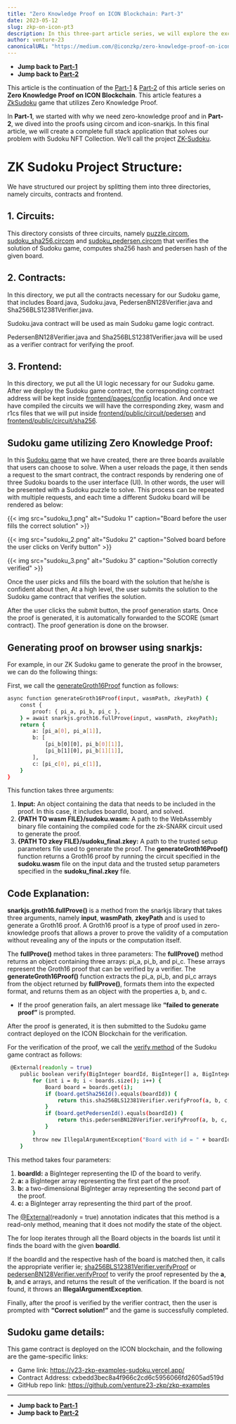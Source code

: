 ```yaml
---
title: "Zero Knowledge Proof on ICON Blockchain: Part-3"
date: 2023-05-12
slug: zkp-on-icon-pt3
description: In this three-part article series, we will explore the exciting world of zero-knowledge proofs (ZKPs) and how they can be used on the ICON blockchain. In particular, will use the Sudoku as an example to provide an overview of ZKPs, how they work, and their benefits.
author: venture-23
canonicalURL: "https://medium.com/@iconzkp/zero-knowledge-proof-on-icon-blockchain-part-3-5d45849ccf2e"
---
```


* **Jump back to [Part-1](/tutorials/zkp-on-icon-pt1/)**
* **Jump back to [Part-2](/tutorials/zkp-on-icon-pt2/)**

This article is the continuation of the [Part-1](https://icon.community/learn/zkp-on-icon-pt1) & [Part-2](https://icon.community/learn/zkp-on-icon-pt2) of this article series on **Zero Knowledge Proof on ICON Blockchain**. This article features a [ZkSudoku](https://v23-zkp-examples-sudoku.vercel.app/) game that utilizes Zero Knowledge Proof.

In **Part-1**, we started with why we need zero-knowledge proof and in **Part-2**, we dived into the proofs using circom and icon-snarkjs. In this final article, we will create a complete full stack application that solves our problem with Sudoku NFT Collection. We’ll call the project [ZK-Sudoku](https://v23-zkp-examples-sudoku.vercel.app/).

# ZK Sudoku Project Structure:
We have structured our project by splitting them into three directories, namely circuits, contracts and frontend.

## 1. Circuits:
This directory consists of three circuits, namely [puzzle.circom](https://github.com/venture23-zkp/zkp-examples/blob/main/apps/sudoku/circuits/puzzle.circom), [sudoku_sha256.circom](https://github.com/venture23-zkp/zkp-examples/blob/main/apps/sudoku/circuits/sudoku_sha256.circom) and [sudoku_pedersen.circom](https://github.com/venture23-zkp/zkp-examples/blob/main/apps/sudoku/circuits/sudoku_pedersen.circom) that verifies the solution of Sudoku game, computes sha256 hash and pedersen hash of the given board.

## 2. Contracts:
In this directory, we put all the contracts necessary for our Sudoku game, that includes Board.java, Sudoku.java, PedersenBN128Verifier.java and Sha256BLS12381Verifier.java.

Sudoku.java contract will be used as main Sudoku game logic contract.

PedersenBN128Verifier.java and Sha256BLS12381Verifier.java will be used as a verifier contract for verifying the proof.

## 3. Frontend:
In this directory, we put all the UI logic necessary for our Sudoku game. After we deploy the Sudoku game contract, the corresponding contract address will be kept inside [frontend/pages/config](https://github.com/venture23-zkp/zkp-examples/tree/main/apps/sudoku/frontend/pages/config) location. And once we have compiled the circuits we will have the corresponding zkey, wasm and r1cs files that we will put inside [frontend/public/circuit/pedersen](https://github.com/venture23-zkp/zkp-examples/tree/main/apps/sudoku/frontend/public/circuit/pedersen) and [frontend/public/circuit/sha256](https://github.com/venture23-zkp/zkp-examples/tree/main/apps/sudoku/frontend/public/circuit/sha256).

## Sudoku game utilizing Zero Knowledge Proof:
In this [Sudoku game](https://v23-zkp-examples-sudoku.vercel.app/) that we have created, there are three boards available that users can choose to solve. When a user reloads the page, it then sends a request to the smart contract, the contract responds by rendering one of three Sudoku boards to the user interface (UI). In other words, the user will be presented with a Sudoku puzzle to solve. This process can be repeated with multiple requests, and each time a different Sudoku board will be rendered as below:

{{< img src="sudoku_1.png" alt="Sudoku 1" caption="Board before the user fills the correct solution" >}}

{{< img src="sudoku_2.png" alt="Sudoku 2" caption="Solved board before the user clicks on Verify button" >}}

{{< img src="sudoku_3.png" alt="Sudoku 3" caption="Solution correctly verified" >}}

Once the user picks and fills the board with the solution that he/she is confident about then, At a high level, the user submits the solution to the Sudoku game contract that verifies the solution.

After the user clicks the submit button, the proof generation starts. Once the proof is generated, it is automatically forwarded to the SCORE (smart contract). The proof generation is done on the browser.

## Generating proof on browser using snarkjs:
For example, in our ZK Sudoku game to generate the proof in the browser, we can do the following things:

First, we call the [generateGroth16Proof](https://github.com/venture23-zkp/zkp-examples/blob/main/apps/sudoku/frontend/pages/index.js#L34) function as follows:
```bash
async function generateGroth16Proof(input, wasmPath, zkeyPath) {
    const {
        proof: { pi_a, pi_b, pi_c },
    } = await snarkjs.groth16.fullProve(input, wasmPath, zkeyPath);
    return {
        a: [pi_a[0], pi_a[1]],
        b: [
            [pi_b[0][0], pi_b[0][1]],
            [pi_b[1][0], pi_b[1][1]],
        ],
        c: [pi_c[0], pi_c[1]],
    }
}
```
This function takes three arguments:

1. **Input:** An object containing the data that needs to be included in the proof. In this case, it includes boardId, board, and solved.
2. **{PATH TO wasm FILE}/sudoku.wasm:** A path to the WebAssembly binary file containing the compiled code for the zk-SNARK circuit used to generate the proof.
3. **{PATH TO zkey FILE}/sudoku_final.zkey:** A path to the trusted setup parameters file used to generate the proof.
The **generateGroth16Proof()** function returns a Groth16 proof by running the circuit specified in the **sudoku.wasm** file on the input data and the trusted setup parameters specified in the **sudoku_final.zkey** file.

## Code Explanation:
**snarkjs.groth16.fullProve()** is a method from the snarkjs library that takes three arguments, namely **input**, **wasmPath**, **zkeyPath** and is used to generate a Groth16 proof. A Groth16 proof is a type of proof used in zero-knowledge proofs that allows a prover to prove the validity of a computation without revealing any of the inputs or the computation itself.

The **fullProve()** method takes in three parameters: The **fullProve()** method returns an object containing three arrays: pi_a, pi_b, and pi_c. These arrays represent the Groth16 proof that can be verified by a verifier. The **generateGroth16Proof()** function extracts the pi_a, pi_b, and pi_c arrays from the object returned by **fullProve()**, formats them into the expected format, and returns them as an object with the properties a, b, and c.

* If the proof generation fails, an alert message like **“failed to generate proof”** is prompted.

After the proof is generated, it is then submitted to the Sudoku game contract deployed on the ICON Blockchain for the verification.

For the verification of the proof, we call the [verify method](https://github.com/venture23-zkp/zkp-examples/blob/main/apps/sudoku/frontend/pages/index.js#L207) of the Sudoku game contract as follows:
```bash
 @External(readonly = true)
    public boolean verify(BigInteger boardId, BigInteger[] a, BigInteger[][] b, BigInteger[] c) {
        for (int i = 0; i < boards.size(); i++) {
            Board board = boards.get(i);
            if (board.getSha256Id().equals(boardId)) {
                return this.sha256BLS12381Verifier.verifyProof(a, b, c, new BigInteger[]{boardId});
            }
            if (board.getPedersenId().equals(boardId)) {
                return this.pedersenBN128Verifier.verifyProof(a, b, c, new BigInteger[]{boardId});
            }
        }
        throw new IllegalArgumentException("Board with id = " + boardId + " does not exist!");
    }
```	
This method takes four parameters:

1. **boardId:** a BigInteger representing the ID of the board to verify.
2. **a:** a BigInteger array representing the first part of the proof.
3. **b:** a two-dimensional BigInteger array representing the second part of the proof.
4. **c:** a BigInteger array representing the third part of the proof.

The [@External](http://twitter.com/External)(readonly = true) annotation indicates that this method is a read-only method, meaning that it does not modify the state of the object.

The for loop iterates through all the Board objects in the boards list until it finds the board with the given **boardId**.

If the boardId and the respective hash of the board is matched then, it calls the appropriate verifier ie; [sha256BLS12381Verifier.verifyProof](https://github.com/venture23-zkp/zkp-examples/blob/main/apps/sudoku/contracts/contracts/src/main/java/io/venture23zkp/sudoku/Sha256BLS12381Verifier.java#L254) or [pedersenBN128Verifier.verifyProof](https://github.com/venture23-zkp/zkp-examples/blob/main/apps/sudoku/contracts/contracts/src/main/java/io/venture23zkp/sudoku/PedersenBN128Verifier.java#L243) to verify the proof represented by the **a**, **b**, and **c** arrays, and returns the result of the verification. If the board is not found, it throws an **IllegalArgumentException**.

Finally, after the proof is verified by the verifier contract, then the user is prompted with **“Correct solution!”** and the game is successfully completed.

## Sudoku game details:
This game contract is deployed on the ICON blockchain, and the following are the game-specific links:

* Game link: https://v23-zkp-examples-sudoku.vercel.app/
* Contract Address: cxbedd3bec8a4f966c2cd6c5956066fd2605ad519d
* GitHub repo link: https://github.com/venture23-zkp/zkp-examples

---

- **Jump back to [Part-1](/tutorials/zkp-on-icon-pt1/)**
- **Jump back to [Part-2](/tutorials/zkp-on-icon-pt2/)**